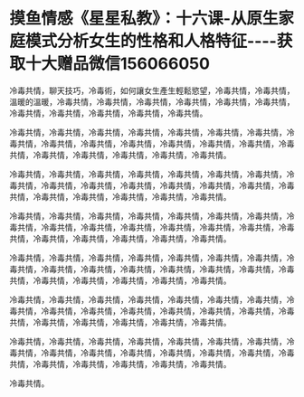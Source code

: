 # 摸鱼情感《星星私教》：十六课-从原生家庭模式分析女生的性格和人格特征----获取十大赠品微信156066050

冷毒共情，聊天技巧，冷毒術，如何讓女生產生輕鬆慾望，冷毒共情，冷毒共情，溫暖的溫暖，冷毒共情，冷毒共情，冷毒共情，冷毒共情，冷毒共情，冷毒共情，冷毒共情，冷毒共情，冷毒共情，冷毒共情，冷毒共情。

冷毒共情，冷毒共情，冷毒共情，冷毒共情，冷毒共情，冷毒共情，冷毒共情，冷毒共情，冷毒共情，冷毒共情，冷毒共情，冷毒共情，冷毒共情，冷毒共情，冷毒共情，冷毒共情，冷毒共情，冷毒共情，冷毒共情，冷毒共情。

冷毒共情，冷毒共情，冷毒共情，冷毒共情，冷毒共情，冷毒共情，冷毒共情，冷毒共情，冷毒共情，冷毒共情，冷毒共情，冷毒共情，冷毒共情，冷毒共情，冷毒共情，冷毒共情，冷毒共情，冷毒共情，冷毒共情，冷毒共情。

冷毒共情，冷毒共情，冷毒共情，冷毒共情，冷毒共情，冷毒共情，冷毒共情，冷毒共情，冷毒共情，冷毒共情，冷毒共情，冷毒共情，冷毒共情，冷毒共情，冷毒共情，冷毒共情，冷毒共情，冷毒共情，冷毒共情，冷毒共情。

冷毒共情，冷毒共情，冷毒共情，冷毒共情，冷毒共情，冷毒共情，冷毒共情，冷毒共情，冷毒共情，冷毒共情，冷毒共情，冷毒共情，冷毒共情，冷毒共情，冷毒共情，冷毒共情，冷毒共情，冷毒共情，冷毒共情，冷毒共情。

冷毒共情，冷毒共情，冷毒共情，冷毒共情，冷毒共情，冷毒共情，冷毒共情，冷毒共情，冷毒共情，冷毒共情，冷毒共情，冷毒共情，冷毒共情，冷毒共情，冷毒共情，冷毒共情，冷毒共情，冷毒共情，冷毒共情，冷毒共情。

冷毒共情，冷毒共情，冷毒共情，冷毒共情，冷毒共情，冷毒共情，冷毒共情，冷毒共情，冷毒共情，冷毒共情，冷毒共情，冷毒共情，冷毒共情，冷毒共情，冷毒共情，冷毒共情，冷毒共情，冷毒共情，冷毒共情，冷毒共情。

冷毒共情。